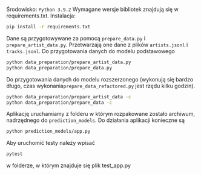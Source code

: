 Środowisko: `Python 3.9.2`
Wymagane wersje bibliotek znajdują się w requirements.txt. Instalacja:
```bash
pip install -r requirements.txt
```
Dane są przygotowywane za pomocą `prepare_data.py` i `prepare_artist_data.py`. Przetwarzają one dane z plików `artists.jsonl` i `tracks.jsonl`.
Do przygotowania danych do modelu podstawowego
```bash
python data_preparation/prepare_artist_data.py
python data_preparation/prepare_data.py
```
Do przygotowania danych do modelu rozszerzonego (wykonują się bardzo długo, czas wykonania`prepare_data_refactored.py` jest rzędu kilku godzin).
```bash
python data_preparation/prepare_artist_data -c
python data_preparation/prepare_data -c
```
Aplikację uruchamiamy z folderu w którym rozpakowane zostało archiwum, nadrzędnego do `prediction_models`. Do działania aplikacji konieczne są 
```bash
python prediction_models/app.py
```
Aby uruchomić testy należy wpisać
```bash
pytest
```
w folderze, w którym znajduje się plik test_app.py